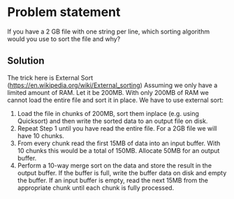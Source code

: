 # Problem statement
If you have a 2 GB file with one string per line, which sorting algorithm would you use to sort the file and why?

## Solution
The trick here is External Sort (https://en.wikipedia.org/wiki/External_sorting)
Assuming we only have a limited amount of RAM. Let it be 200MB. With only 200MB of RAM we cannot load the entire file and sort it in place. We have to use external sort:

1. Load the file in chunks of 200MB, sort them inplace (e.g. using Quicksort) and then write the sorted data to an output file on disk.
2. Repeat Step 1 until you have read the entire file. For a 2GB file we will have 10 chunks.
3. From every chunk read the first 15MB of data into an input buffer. With 10 chunks this would be a total of 150MB. Allocate 50MB for an output buffer.
4. Perform a 10-way merge sort on the data and store the result in the output buffer. If the buffer is full, write the buffer data on disk and empty the buffer. If an input buffer is empty, read the next 15MB from the appropriate chunk until each chunk is fully processed.
